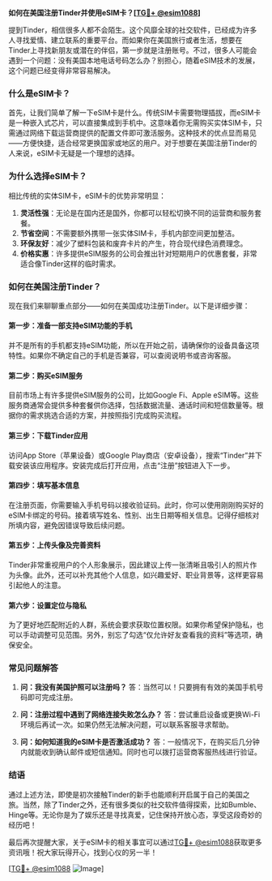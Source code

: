 **如何在美国注册Tinder并使用eSIM卡？[[TG💪+ @esim1088](https://t.me/s/esim1088)]**

提到Tinder，相信很多人都不会陌生。这个风靡全球的社交软件，已经成为许多人寻找爱情、建立联系的重要平台。而如果你在美国旅行或者生活，想要在Tinder上寻找新朋友或潜在的伴侣，第一步就是注册账号。不过，很多人可能会遇到一个问题：没有美国本地电话号码怎么办？别担心，随着eSIM技术的发展，这个问题已经变得非常容易解决。

### **什么是eSIM卡？**

首先，让我们简单了解一下eSIM卡是什么。传统SIM卡需要物理插拔，而eSIM卡是一种嵌入式芯片，可以直接集成到手机中。这意味着你无需购买实体SIM卡，只需通过网络下载运营商提供的配置文件即可激活服务。这种技术的优点显而易见——方便快捷，适合经常更换国家或地区的用户。对于想要在美国注册Tinder的人来说，eSIM卡无疑是一个理想的选择。

### **为什么选择eSIM卡？**

相比传统的实体SIM卡，eSIM卡的优势非常明显：

1. **灵活性强**：无论是在国内还是国外，你都可以轻松切换不同的运营商和服务套餐。
2. **节省空间**：不需要额外携带一张实体SIM卡，手机内部空间更加整洁。
3. **环保友好**：减少了塑料包装和废弃卡片的产生，符合现代绿色消费理念。
4. **价格实惠**：许多提供eSIM服务的公司会推出针对短期用户的优惠套餐，非常适合像Tinder这样的临时需求。

### **如何在美国注册Tinder？**

现在我们来聊聊重点部分——如何在美国成功注册Tinder。以下是详细步骤：

#### **第一步：准备一部支持eSIM功能的手机**
并不是所有的手机都支持eSIM功能，所以在开始之前，请确保你的设备具备这项特性。如果你不确定自己的手机是否兼容，可以查阅说明书或咨询客服。

#### **第二步：购买eSIM服务**
目前市场上有许多提供eSIM服务的公司，比如Google Fi、Apple eSIM等。这些服务商通常会提供多种套餐供你选择，包括数据流量、通话时间和短信数量等。根据你的需求挑选合适的方案，并按照指引完成购买流程。

#### **第三步：下载Tinder应用**
访问App Store（苹果设备）或Google Play商店（安卓设备），搜索“Tinder”并下载安装该应用程序。安装完成后打开应用，点击“注册”按钮进入下一步。

#### **第四步：填写基本信息**
在注册页面，你需要输入手机号码以接收验证码。此时，你可以使用刚刚购买好的eSIM卡绑定的号码。接着填写姓名、性别、出生日期等相关信息。记得仔细核对所填内容，避免因错误导致后续问题。

#### **第五步：上传头像及完善资料**
Tinder非常重视用户的个人形象展示，因此建议上传一张清晰且吸引人的照片作为头像。此外，还可以补充其他个人信息，如兴趣爱好、职业背景等，这样更容易引起他人的注意。

#### **第六步：设置定位与隐私**
为了更好地匹配附近的人群，系统会要求获取位置权限。如果你希望保护隐私，也可以手动调整可见范围。另外，别忘了勾选“仅允许好友查看我的资料”等选项，确保安全。

### **常见问题解答**

1. **问：我没有美国护照可以注册吗？**
   答：当然可以！只要拥有有效的美国手机号码即可完成注册。

2. **问：注册过程中遇到了网络连接失败怎么办？**
   答：尝试重启设备或更换Wi-Fi环境后再试一次。如果仍然无法解决问题，可以联系客服寻求帮助。

3. **问：如何知道我的eSIM卡是否激活成功？**
   答：一般情况下，在购买后几分钟内就能收到确认邮件或短信通知。同时也可以拨打运营商客服热线进行验证。

### **结语**

通过上述方法，即使是初次接触Tinder的新手也能顺利开启属于自己的美国之旅。当然，除了Tinder之外，还有很多类似的社交软件值得探索，比如Bumble、Hinge等。无论你是为了娱乐还是寻找真爱，记住保持开放心态，享受这段奇妙的经历吧！

最后再次提醒大家，关于eSIM卡的相关事宜可以通过[TG💪+ @esim1088](https://t.me/s/esim1088)获取更多资讯哦！祝大家玩得开心，找到心仪的另一半！

[[TG💪+ @esim1088](https://t.me/s/esim1088) ![Image](https://i.postimg.cc/4NQfJmqS/Snipaste-2025-05-13-00-14-12.png)]